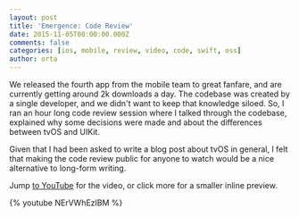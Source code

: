 ```yaml
---
layout: post
title: 'Emergence: Code Review'
date: 2015-11-05T00:00:00.000Z
comments: false
categories: [ios, mobile, review, video, code, swift, oss]
author: orta
---
```


We released the fourth app from the mobile team to great fanfare, and are currently getting around 2k downloads a day. The codebase was created by a single developer, and we didn't want to keep that knowledge siloed. So, I ran an hour long code review session where I talked through the codebase, explained why some decisions were made and about the differences between tvOS and UIKit.  

Given that I had been asked to write a blog post about tvOS in general, I felt that making the code review public for anyone to watch would be a nice alternative to long-form writing.

Jump [to YouTube](https://www.youtube.com/watch?v=NErVWhEzIBM) for the video, or click more for a smaller inline preview.

<!-- more -->

{% youtube NErVWhEzIBM %}
